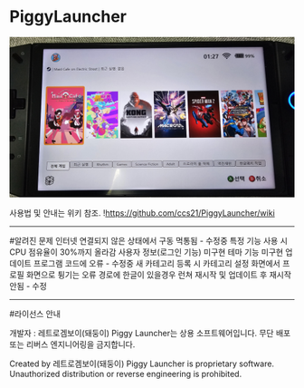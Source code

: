 # PiggyLauncher
![](https://github.com/ccs21/PiggyLauncher/blob/main/img/piggylauncher.jpg)

사용법 및 안내는 위키 참조.
!https://github.com/ccs21/PiggyLauncher/wiki


***

#알려진 문제
인터넷 연결되지 않은 상태에서 구동 먹통됨 - 수정중
특정 기능 사용 시 CPU 점유율이 30%까지 올라감
사용자 정보(로그인 기능) 미구현
테마 기능 미구현
업데이트 프로그램 코드에 오류 - 수정중
새 카테고리 등록 시 카테고리 설정 화면에서 프로필 화면으로 튕기는 오류
경로에 한글이 있을경우 런쳐 재시작 및 업데이트 후 재시작 안됨 - 수정


***
#라이선스 안내

개발자 : 레트로겜보이(돼둥이)
Piggy Launcher는 상용 소프트웨어입니다.
무단 배포 또는 리버스 엔지니어링을 금지합니다.

Created by 레트로겜보이(돼둥이)
Piggy Launcher is proprietary software.
Unauthorized distribution or reverse engineering is prohibited.
